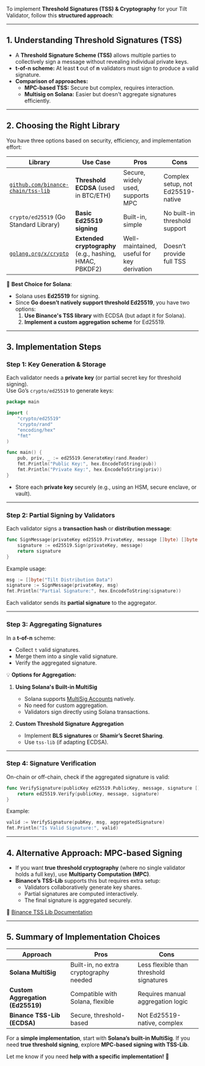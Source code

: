 To implement **Threshold Signatures (TSS) & Cryptography** for your Tilt Validator, follow this **structured approach**:

---

## **1. Understanding Threshold Signatures (TSS)**
- A **Threshold Signature Scheme (TSS)** allows multiple parties to collectively sign a message without revealing individual private keys.
- **t-of-n scheme:** At least **t** out of **n** validators must sign to produce a valid signature.
- **Comparison of approaches:**
    - **MPC-based TSS:** Secure but complex, requires interaction.
    - **Multisig on Solana:** Easier but doesn't aggregate signatures efficiently.

---

## **2. Choosing the Right Library**
You have three options based on security, efficiency, and implementation effort:

| Library | Use Case | Pros | Cons |
|---------|---------|------|------|
| [`github.com/binance-chain/tss-lib`](https://github.com/binance-chain/tss-lib) | **Threshold ECDSA** (used in BTC/ETH) | Secure, widely used, supports MPC | Complex setup, not Ed25519-native |
| `crypto/ed25519` (Go Standard Library) | **Basic Ed25519 signing** | Built-in, simple | No built-in threshold support |
| [`golang.org/x/crypto`](https://pkg.go.dev/golang.org/x/crypto) | **Extended cryptography** (e.g., hashing, HMAC, PBKDF2) | Well-maintained, useful for key derivation | Doesn’t provide full TSS |

📌 **Best Choice for Solana**:
- Solana uses **Ed25519** for signing.
- Since **Go doesn’t natively support threshold Ed25519**, you have two options:
    1. **Use Binance's TSS library** with ECDSA (but adapt it for Solana).
    2. **Implement a custom aggregation scheme** for Ed25519.

---

## **3. Implementation Steps**
### **Step 1: Key Generation & Storage**
Each validator needs a **private key** (or partial secret key for threshold signing).  
Use Go’s `crypto/ed25519` to generate keys:
```go
package main

import (
	"crypto/ed25519"
	"crypto/rand"
	"encoding/hex"
	"fmt"
)

func main() {
	pub, priv, _ := ed25519.GenerateKey(rand.Reader)
	fmt.Println("Public Key:", hex.EncodeToString(pub))
	fmt.Println("Private Key:", hex.EncodeToString(priv))
}
```
- Store each **private key** securely (e.g., using an HSM, secure enclave, or vault).

---

### **Step 2: Partial Signing by Validators**
Each validator signs a **transaction hash** or **distribution message**:
```go
func SignMessage(privateKey ed25519.PrivateKey, message []byte) []byte {
	signature := ed25519.Sign(privateKey, message)
	return signature
}
```
Example usage:
```go
msg := []byte("Tilt Distribution Data")
signature := SignMessage(privateKey, msg)
fmt.Println("Partial Signature:", hex.EncodeToString(signature))
```
Each validator sends its **partial signature** to the aggregator.

---

### **Step 3: Aggregating Signatures**
In a **t-of-n** scheme:
- Collect `t` valid signatures.
- Merge them into a single valid signature.
- Verify the aggregated signature.

💡 **Options for Aggregation:**
1. **Using Solana's Built-in MultiSig**
    - Solana supports [MultiSig Accounts](https://solana.com/developers/guides/cli/multisig) natively.
    - No need for custom aggregation.
    - Validators sign directly using Solana transactions.

2. **Custom Threshold Signature Aggregation**
    - Implement **BLS signatures** or **Shamir’s Secret Sharing**.
    - Use `tss-lib` (if adapting ECDSA).

---

### **Step 4: Signature Verification**
On-chain or off-chain, check if the aggregated signature is valid:
```go
func VerifySignature(publicKey ed25519.PublicKey, message, signature []byte) bool {
	return ed25519.Verify(publicKey, message, signature)
}
```
Example:
```go
valid := VerifySignature(pubKey, msg, aggregatedSignature)
fmt.Println("Is Valid Signature:", valid)
```
---

## **4. Alternative Approach: MPC-based Signing**
- If you want **true threshold cryptography** (where no single validator holds a full key), use **Multiparty Computation (MPC)**.
- **Binance’s TSS-Lib** supports this but requires extra setup:
    - Validators collaboratively generate key shares.
    - Partial signatures are computed interactively.
    - The final signature is aggregated securely.

🔗 [Binance TSS Lib Documentation](https://github.com/binance-chain/tss-lib)

---

## **5. Summary of Implementation Choices**
| Approach | Pros | Cons |
|----------|------|------|
| **Solana MultiSig** | Built-in, no extra cryptography needed | Less flexible than threshold signatures |
| **Custom Aggregation (Ed25519)** | Compatible with Solana, flexible | Requires manual aggregation logic |
| **Binance TSS-Lib (ECDSA)** | Secure, threshold-based | Not Ed25519-native, complex |

For a **simple implementation**, start with **Solana’s built-in MultiSig**. If you need **true threshold signing**, explore **MPC-based signing with TSS-Lib**.

Let me know if you need **help with a specific implementation!** 🚀
